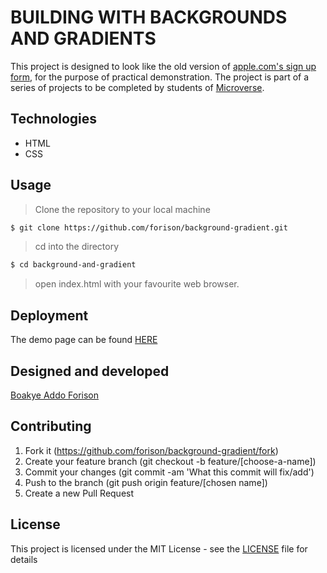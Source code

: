 # BUILDING WITH BACKGROUNDS AND GRADIENTS

This project is designed to look like the old version of [apple.com's sign up form](https://web.archive.org/web/20140301004610/http://www.apple.com/), for the purpose of practical demonstration.
The project is part of a series of projects to be completed by students of [Microverse](https://www.microverse.org/ "The Global School for Remote Software Developers!").

## Technologies

- HTML
- CSS

## Usage

> Clone the repository to your local machine

```sh
$ git clone https://github.com/forison/background-gradient.git
```

> cd into the directory

```sh
$ cd background-and-gradient
```

> open index.html with your favourite web browser.

## Deployment

The demo page can be found [HERE](https://forison.github.io/background-gradient)

## Designed and developed

[Boakye Addo Forison](https://github.com/Forison)

## Contributing

1. Fork it (https://github.com/forison/background-gradient/fork)
2. Create your feature branch (git checkout -b feature/[choose-a-name])
3. Commit your changes (git commit -am 'What this commit will fix/add')
4. Push to the branch (git push origin feature/[chosen name])
5. Create a new Pull Request

## License

This project is licensed under the MIT License - see the [LICENSE](./LICENSE.md) file for details
